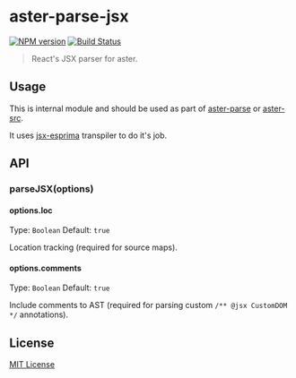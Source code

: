# aster-parse-jsx
[![NPM version][npm-image]][npm-url]
[![Build Status][travis-image]][travis-url]

> React's JSX parser for aster.

## Usage

This is internal module and should be used as part of [aster-parse](https://npmjs.org/package/aster-parse) or [aster-src](https://npmjs.org/package/aster-src).

It uses [jsx-esprima](https://github.com/RReverser/jsx-esprima) transpiler to do it's job.

## API

### parseJSX(options)

#### options.loc
Type: `Boolean`
Default: `true`

Location tracking (required for source maps).

#### options.comments
Type: `Boolean`
Default: `true`

Include comments to AST (required for parsing custom `/** @jsx CustomDOM */` annotations).

## License

[MIT License](http://en.wikipedia.org/wiki/MIT_License)

[npm-url]: https://npmjs.org/package/aster-parse-jsx
[npm-image]: https://badge.fury.io/js/aster-parse-jsx.png

[travis-url]: http://travis-ci.org/asterjs/aster-parse-jsx
[travis-image]: https://secure.travis-ci.org/asterjs/aster-parse-jsx.png?branch=master
